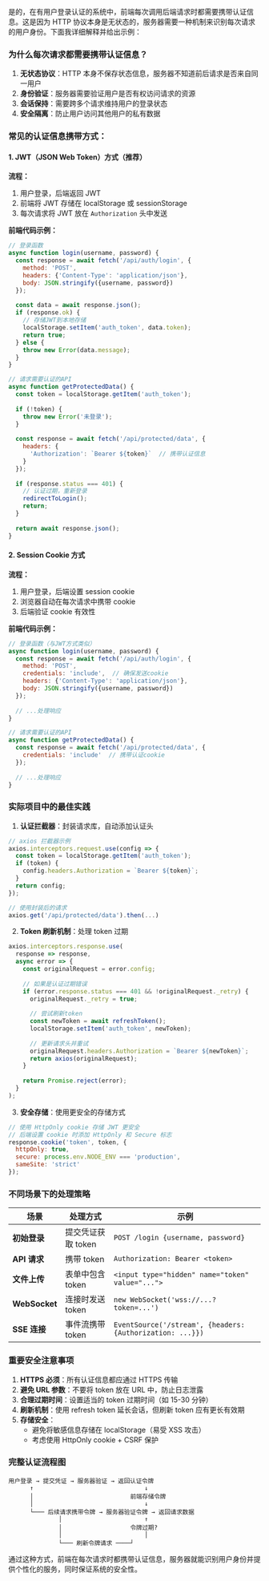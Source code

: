 是的，在有用户登录认证的系统中，前端每次调用后端请求时都需要携带认证信息。这是因为 HTTP 协议本身是无状态的，服务器需要一种机制来识别每次请求的用户身份。下面我详细解释并给出示例：

### 为什么每次请求都需要携带认证信息？

1. **无状态协议**：HTTP 本身不保存状态信息，服务器不知道前后请求是否来自同一用户
2. **身份验证**：服务器需要验证用户是否有权访问请求的资源
3. **会话保持**：需要跨多个请求维持用户的登录状态
4. **安全隔离**：防止用户访问其他用户的私有数据

### 常见的认证信息携带方式：

#### 1. JWT（JSON Web Token）方式（推荐）

**流程：**
1. 用户登录，后端返回 JWT
2. 前端将 JWT 存储在 localStorage 或 sessionStorage
3. 每次请求将 JWT 放在 `Authorization` 头中发送

**前端代码示例：**

```javascript
// 登录函数
async function login(username, password) {
  const response = await fetch('/api/auth/login', {
    method: 'POST',
    headers: {'Content-Type': 'application/json'},
    body: JSON.stringify({username, password})
  });
  
  const data = await response.json();
  if (response.ok) {
    // 存储JWT到本地存储
    localStorage.setItem('auth_token', data.token);
    return true;
  } else {
    throw new Error(data.message);
  }
}

// 请求需要认证的API
async function getProtectedData() {
  const token = localStorage.getItem('auth_token');
  
  if (!token) {
    throw new Error('未登录');
  }
  
  const response = await fetch('/api/protected/data', {
    headers: {
      'Authorization': `Bearer ${token}`  // 携带认证信息
    }
  });
  
  if (response.status === 401) {
    // 认证过期，重新登录
    redirectToLogin();
    return;
  }
  
  return await response.json();
}
```

#### 2. Session Cookie 方式

**流程：**
1. 用户登录，后端设置 session cookie
2. 浏览器自动在每次请求中携带 cookie
3. 后端验证 cookie 有效性

**前端代码示例：**

```javascript
// 登录函数（与JWT方式类似）
async function login(username, password) {
  const response = await fetch('/api/auth/login', {
    method: 'POST',
    credentials: 'include',  // 确保发送cookie
    headers: {'Content-Type': 'application/json'},
    body: JSON.stringify({username, password})
  });
  
  // ...处理响应
}

// 请求需要认证的API
async function getProtectedData() {
  const response = await fetch('/api/protected/data', {
    credentials: 'include'  // 携带认证cookie
  });
  
  // ...处理响应
}
```

### 实际项目中的最佳实践

1. **认证拦截器**：封装请求库，自动添加认证头
```javascript
// axios 拦截器示例
axios.interceptors.request.use(config => {
  const token = localStorage.getItem('auth_token');
  if (token) {
    config.headers.Authorization = `Bearer ${token}`;
  }
  return config;
});

// 使用封装后的请求
axios.get('/api/protected/data').then(...)
```

2. **Token 刷新机制**：处理 token 过期
```javascript
axios.interceptors.response.use(
  response => response,
  async error => {
    const originalRequest = error.config;
    
    // 如果是认证过期错误
    if (error.response.status === 401 && !originalRequest._retry) {
      originalRequest._retry = true;
      
      // 尝试刷新token
      const newToken = await refreshToken();
      localStorage.setItem('auth_token', newToken);
      
      // 更新请求头并重试
      originalRequest.headers.Authorization = `Bearer ${newToken}`;
      return axios(originalRequest);
    }
    
    return Promise.reject(error);
  }
);
```

3. **安全存储**：使用更安全的存储方式
```javascript
// 使用 HttpOnly cookie 存储 JWT 更安全
// 后端设置 cookie 时添加 HttpOnly 和 Secure 标志
response.cookie('token', token, {
  httpOnly: true,
  secure: process.env.NODE_ENV === 'production',
  sameSite: 'strict'
});
```

### 不同场景下的处理策略

| 场景 | 处理方式 | 示例 |
|------|----------|------|
| **初始登录** | 提交凭证获取 token | `POST /login {username, password}` |
| **API 请求** | 携带 token | `Authorization: Bearer <token>` |
| **文件上传** | 表单中包含 token | `<input type="hidden" name="token" value="...">` |
| **WebSocket** | 连接时发送 token | `new WebSocket('wss://...?token=...')` |
| **SSE 连接** | 事件流携带 token | `EventSource('/stream', {headers: {Authorization: ...}})` |

### 重要安全注意事项

1. **HTTPS 必须**：所有认证信息都应通过 HTTPS 传输
2. **避免 URL 参数**：不要将 token 放在 URL 中，防止日志泄露
3. **合理过期时间**：设置适当的 token 过期时间（如 15-30 分钟）
4. **刷新机制**：使用 refresh token 延长会话，但刷新 token 应有更长有效期
5. **存储安全**：
   - 避免将敏感信息存储在 localStorage（易受 XSS 攻击）
   - 考虑使用 HttpOnly cookie + CSRF 保护

### 完整认证流程图

```
用户登录 → 提交凭证 → 服务器验证 → 返回认证令牌
      ↑                               ↓
      │                           前端存储令牌
      │                               ↓
      └─── 后续请求携带令牌 → 服务器验证令牌 → 返回请求数据
              │                       ↑
              │                   令牌过期?
              │                       │
              └─── 刷新令牌请求 ────┘
```

通过这种方式，前端在每次请求时都携带认证信息，服务器就能识别用户身份并提供个性化的服务，同时保证系统的安全性。